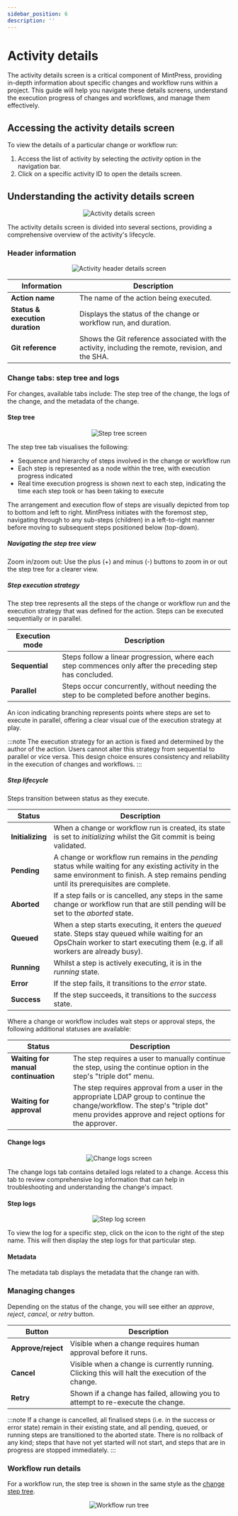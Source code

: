 ```yaml
---
sidebar_position: 6
description: ''
---
```


# Activity details

The activity details screen is a critical component of MintPress, providing in-depth information about specific changes and workflow runs within a project. This guide will help you navigate these details screens, understand the execution progress of changes and workflows, and manage them effectively.

## Accessing the activity details screen

To view the details of a particular change or workflow run:

1. Access the list of activity by selecting the _activity_ option in the navigation bar.
2. Click on a specific activity ID to open the details screen.

## Understanding the activity details screen

<p align='center'>
  <img alt='Activity details screen' src={require('!url-loader!./images/activity-details.png').default} className='image-border'/>
</p>

The activity details screen is divided into several sections, providing a comprehensive overview of the activity's lifecycle.

### Header information

<p align='center'>
  <img alt='Activity header details screen' src={require('!url-loader!./images/activity-header-details.png').default} className='image-border'/>
</p>

| Information                       | Description                                                                                        |
|-----------------------------------|----------------------------------------------------------------------------------------------------|
| **Action name**                   | The name of the action being executed.                                                             |
| **Status & execution duration**   | Displays the status of the change or workflow run, and duration.                                   |
| **Git reference**                 | Shows the Git reference associated with the activity, including the remote, revision, and the SHA. |

### Change tabs: step tree and logs

For changes, available tabs include: The step tree of the change, the logs of the change, and the metadata of the change.

#### Step tree

<p align='center'>
  <img alt='Step tree screen' src={require('!url-loader!./images/activity-step-tree.png').default} className='image-border'/>
</p>

The step tree tab visualises the following:

- Sequence and hierarchy of steps involved in the change or workflow run
- Each step is represented as a node within the tree, with execution progress indicated
- Real time execution progress is shown next to each step, indicating the time each step took or has been taking to execute

The arrangement and execution flow of steps are visually depicted from top to bottom and left to right. MintPress initiates with the foremost step, navigating through to any sub-steps (children) in a left-to-right manner before moving to subsequent steps positioned below (top-down).

##### Navigating the step tree view

Zoom in/zoom out: Use the plus (+) and minus (-) buttons to zoom in or out the step tree for a clearer view.

##### Step execution strategy

The step tree represents all the steps of the change or workflow run and the execution strategy that was defined for the action. Steps can be executed sequentially or in parallel.

| Execution mode | Description                                                                                               |
|----------------|-----------------------------------------------------------------------------------------------------------|
| **Sequential** | Steps follow a linear progression, where each step commences only after the preceding step has concluded. |
| **Parallel**   | Steps occur concurrently, without needing the step to be completed before another begins.                 |

An icon indicating branching represents points where steps are set to execute in parallel, offering a clear visual cue of the execution strategy at play.

:::note
The execution strategy for an action is fixed and determined by the author of the action. Users cannot alter this strategy from sequential to parallel or vice versa. This design choice ensures consistency and reliability in the execution of changes and workflows.
:::

##### Step lifecycle

Steps transition between status as they execute.

| Status           | Description                                                                                                                                                                                      |
|------------------|--------------------------------------------------------------------------------------------------------------------------------------------------------------------------------------------------|
| **Initializing** | When a change or workflow run is created, its state is set to _initializing_ whilst the Git commit is being validated.                                                                           |
| **Pending**      | A change or workflow run remains in the _pending_ status while waiting for any existing activity in the same environment to finish. A step remains pending until its prerequisites are complete. |
| **Aborted**      | If a step fails or is cancelled, any steps in the same change or workflow run that are still pending will be set to the _aborted_ state.                                                         |
| **Queued**       | When a step starts executing, it enters the _queued_ state. Steps stay queued while waiting for an OpsChain worker to start executing them (e.g. if all workers are already busy).               |
| **Running**      | Whilst a step is actively executing, it is in the _running_ state.                                                                                                                               |
| **Error**        | If the step fails, it transitions to the _error_ state.                                                                                                                                          |
| **Success**      | If the step succeeds, it transitions to the _success_ state.                                                                                                                                     |

Where a change or workflow includes wait steps or approval steps, the following additional statuses are available:

| Status                              | Description                                                                                                                                                                              |
|-------------------------------------|------------------------------------------------------------------------------------------------------------------------------------------------------------------------------------------|
| **Waiting for manual continuation** | The step requires a user to manually continue the step, using the continue option in the step's "triple dot" menu.                                                                       |
| **Waiting for approval**            | The step requires approval from a user in the appropriate LDAP group to continue the change/workflow. The step's "triple dot" menu provides approve and reject options for the approver. |

#### Change logs

<p align='center'>
  <img alt='Change logs screen' src={require('!url-loader!./images/activity-change-log.png').default} className='image-border'/>
</p>

The change logs tab contains detailed logs related to a change. Access this tab to review comprehensive log information that can help in troubleshooting and understanding the change's impact.

#### Step logs

<p align='center'>
  <img alt='Step log screen' src={require('!url-loader!./images/activity-step-log.png').default} className='image-border'/>
</p>

To view the log for a specific step, click on the icon to the right of the step name. This will then display the step logs for that particular step.

#### Metadata

The metadata tab displays the metadata that the change ran with.

### Managing changes

Depending on the status of the change, you will see either an _approve_, _reject_, _cancel_, or _retry_ button.

| Button             | Description                                                                                      |
|--------------------|--------------------------------------------------------------------------------------------------|
| **Approve/reject** | Visible when a change requires human approval before it runs.                                    |
| **Cancel**         | Visible when a change is currently running. Clicking this will halt the execution of the change. |
| **Retry**          | Shown if a change has failed, allowing you to attempt to re-execute the change.                  |

:::note
If a change is cancelled, all finalised steps (i.e. in the success or error state) remain in their existing state, and all pending, queued, or running steps are transitioned to the aborted state. There is no rollback of any kind; steps that have not yet started will not start, and steps that are in progress are stopped immediately.
:::

### Workflow run details

For a workflow run, the step tree is shown in the same style as the [change step tree](#step-tree).

<p align='center'>
  <img alt='Workflow run tree' src={require('!url-loader!./images/activity-workflow.png').default} className='image-border'/>
</p>
